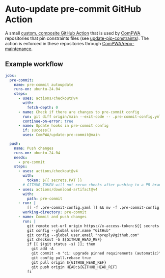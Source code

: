 # Auto-update pre-commit GitHub Action

A small [custom, composite GitHub Action](https://docs.github.com/en/actions/creating-actions/creating-a-composite-action) that is used by [ComPWA](https://github.com/ComPWA) repositories that pin constraints files (see [update-pip-constraints](https://github.com/ComPWA/update-pip-constraints)). The action is enforced in these repositories through [ComPWA/repo-maintenance](https://github.com/ComPWA/repo-maintenance).

## Example workflow

```yaml
jobs:
  pre-commit:
    name: pre-commit autoupdate
    runs-on: ubuntu-24.04
    steps:
      - uses: actions/checkout@v4
        with:
          fetch-depth: 0
      - name: Check if there are changes to pre-commit config
        run: git diff origin/main --exit-code -- .pre-commit-config.yml
        continue-on-error: true
      - name: Update hooks in pre-commit config
        if: success()
        uses: ComPWA/update-pre-commit@main

  push:
    name: Push changes
    runs-on: ubuntu-24.04
    needs:
      - pre-commit
    steps:
      - uses: actions/checkout@v4
        with:
          token: ${{ secrets.PAT }}
        # GITHUB_TOKEN will not rerun checks after pushing to a PR branch
      - uses: actions/download-artifact@v4
        with:
          path: pre-commit
      - run: |
          [[ -f .pre-commit-config.yaml ]] && mv -f .pre-commit-config.yaml ..
        working-directory: pre-commit
      - name: Commit and push changes
        run: |
          git remote set-url origin https://x-access-token:${{ secrets.PAT }}@github.com/${{ github.repository }}
          git config --global user.name "GitHub"
          git config --global user.email "noreply@github.com"
          git checkout -b ${GITHUB_HEAD_REF}
          if [[ $(git status -s) ]]; then
            git add -A
            git commit -m "ci: upgrade pinned requirements (automatic)"
            git config pull.rebase true
            git pull origin ${GITHUB_HEAD_REF}
            git push origin HEAD:${GITHUB_HEAD_REF}
          fi
```
